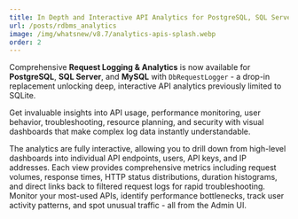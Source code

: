 ```yaml
---
title: In Depth and Interactive API Analytics for PostgreSQL, SQL Server & MySQL
url: /posts/rdbms_analytics
image: /img/whatsnew/v8.7/analytics-apis-splash.webp
order: 2
---
```


Comprehensive **Request Logging & Analytics** is now available for **PostgreSQL**, **SQL Server**, 
and **MySQL** with `DbRequestLogger` - a drop-in replacement unlocking deep, interactive API analytics 
previously limited to SQLite.

Get invaluable insights into API usage, performance monitoring, user behavior, troubleshooting, resource planning, 
and security with visual dashboards that make complex log data instantly understandable.

The analytics are fully interactive, allowing you to drill down from high-level dashboards into individual API 
endpoints, users, API keys, and IP addresses. Each view provides comprehensive metrics including request volumes, 
response times, HTTP status distributions, duration histograms, and direct links back to filtered request logs 
for rapid troubleshooting. Monitor your most-used APIs, identify performance bottlenecks, track user activity patterns, 
and spot unusual traffic - all from the Admin UI.
